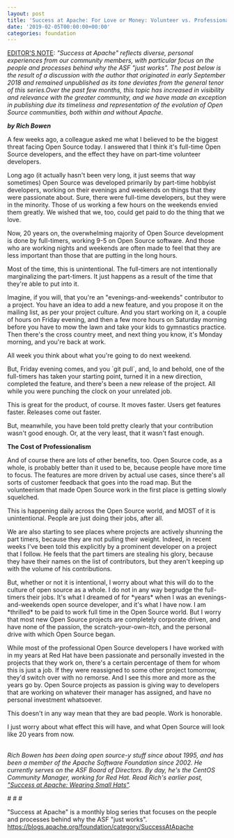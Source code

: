 ```yaml
---
layout: post
title: 'Success at Apache: For Love or Money: Volunteer vs. Professional Open Source'
date: '2019-02-05T00:00:00+00:00'
categories: foundation
---
```

<div> 
    <p><u>EDITOR'S NOTE</u>: <em>&quot;Success at Apache&quot; reflects diverse, personal experiences from our community members, with particular focus on the people and processes behind why the ASF &quot;just works&quot;. The post below is the result of a discussion with the author that originated in early September 2018 and remained unpublished as its tone deviates from the general tenor of this series.Over the past few months, this topic has increased in visibility and relevance with the greater community, and we have made an exception in publishing due its timeliness and representation of the evolution of Open Source communities, both within and without Apache.</em></p> 
  </div> 
  <div> 
    <div><strong><em>by Rich Bowen</em></strong></div> 
    <div> 
      <div> 
        <p>A few weeks ago, a colleague asked me what I believed to be the biggest threat facing Open Source today. I answered that I think it's full-time Open Source developers, and the effect they have on part-time volunteer developers.</p> 
        <p>Long ago (it actually hasn't been very long, it just seems that way sometimes) Open Source was developed primarily by part-time hobbyist developers, working on their evenings and weekends on things that they were passionate about. Sure, there were full-time developers, but they were in the minority. Those of us working a few hours on the weekends envied them greatly. We wished that we, too, could get paid to do the thing that we love.</p> 
        <p>Now, 20 years on, the overwhelming majority of Open Source development is done by full-timers, working 9-5 on Open Source software. And those who are working nights and weekends are often made to feel that they are less important than those that are putting in the long hours.</p> 
        <p>Most of the time, this is unintentional. The full-timers are not intentionally marginalizing the part-timers. It just happens as a result of the time that they're able to put into it.</p> 
        <p>Imagine, if you will, that you're an &quot;evenings-and-weekends&quot; contributor to a project. You have an idea to add a new feature, and you propose it on the mailing list, as per your project culture. And you start working on it, a couple of hours on Friday evening, and then a few more hours on Saturday morning before you have to mow the lawn and take your kids to gymnastics practice. Then there's the cross country meet, and next thing you know, it's Monday morning, and you're back at work.</p> 
        <p>All week you think about what you're going to do next weekend.</p> 
        <p>But, Friday evening comes, and you `git pull`, and, lo and behold, one of the full-timers has taken your starting point, turned it in a new direction, completed the feature, and there's been a new release of the project. All while you were punching the clock on your unrelated job.</p> 
        <p>This is great for the product, of course. It moves faster. Users get features faster. Releases come out faster.</p> 
        <p>But, meanwhile, you have been told pretty clearly that your contribution wasn't good enough. Or, at the very least, that it wasn't fast enough.<br /></p> 
        <p><strong>The Cost of Professionalism</strong></p> 
        <p>And of course there are lots of other benefits, too. Open Source code, as a whole, is probably better than it used to be, because people have more time to focus. The features are more driven by actual use cases, since there's all sorts of customer feedback that goes into the road map. But the volunteerism that made Open Source work in the first place is getting slowly squelched.</p> 
        <p>This is happening daily across the Open Source world, and MOST of it is unintentional. People are just doing their jobs, after all.</p> 
        <p>We are also starting to see places where projects are actively shunning the part timers, because they are not pulling their weight. Indeed, in recent weeks I've been told this explicitly by a prominent developer on a project that I follow. He feels that the part timers are stealing his glory, because they have their names on the list of contributors, but they aren't keeping up with the volume of his contributions.</p> 
        <p>But, whether or not it is intentional, I worry about what this will do to the culture of open source as a whole. I do not in any way begrudge the full-timers their jobs. It's what I dreamed of for *years* when I was an evenings-and-weekends open source developer, and it's what I have now. I am *thrilled* to be paid to work full time in the Open Source world. But I worry that most new Open Source projects are completely corporate driven, and have none of the passion, the scratch-your-own-itch, and the personal drive with which Open Source began.</p> 
        <p>While most of the professional Open Source developers I have worked with in my years at Red Hat have been passionate and personally invested in the projects that they work on, there's a certain percentage of them for whom this is just a job. If they were reassigned to some other project tomorrow, they'd switch over with no remorse. And I see this more and more as the years go by. Open Source projects as passion is giving way to developers that are working on whatever their manager has assigned, and have no personal investment whatsoever.</p> 
        <p>This doesn't in any way mean that they are bad people. Work is honorable.</p> 
        <p>I just worry about what effect this will have, and what Open Source will look like 20 years from now.</p> 
        <div> 
          <p><em><br />Rich Bowen has been doing open source-y stuff since about 1995, and has been a member of the Apache Software Foundation since 2002. He currently serves on the ASF Board of Directors. By day, he's the CentOS Community Manager, working for Red Hat. Read Rich's earlier post, <a href="https://s.apache.org/TGuO">&quot;Success at Apache: Wearing Small Hats&quot;</a>.</em></p> 
          <p># # #</p> 
        </div> 
      </div> 
      <div> 
        <p>&quot;Success at Apache&quot; is a monthly blog series that focuses on the people and processes behind why the ASF &quot;just works&quot;. <a href="https://blogs.apache.org/foundation/category/SuccessAtApache">https://blogs.apache.org/foundation/category/SuccessAtApache</a></p> 
      </div> 
    </div> 
  </div>
